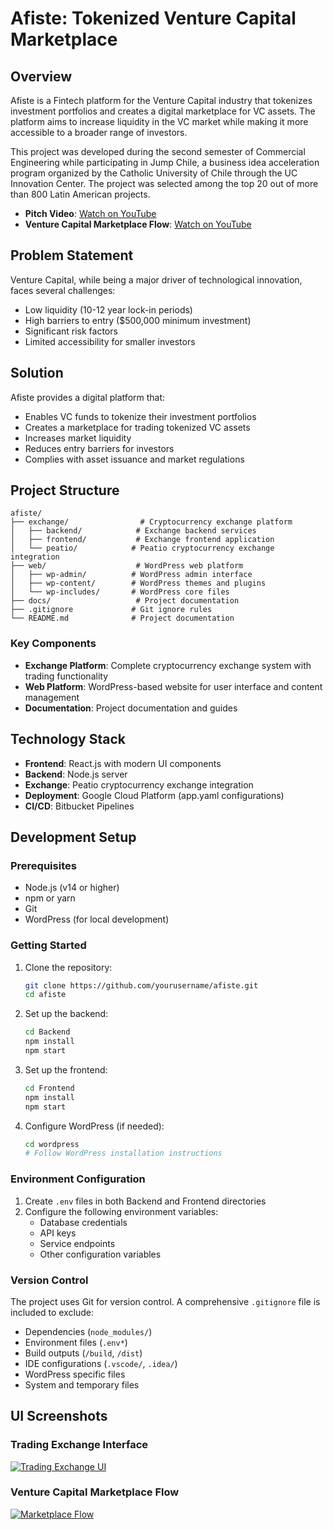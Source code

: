 # Afiste: Tokenized Venture Capital Marketplace

## Overview
Afiste is a Fintech platform for the Venture Capital industry that tokenizes investment portfolios and creates a digital marketplace for VC assets. The platform aims to increase liquidity in the VC market while making it more accessible to a broader range of investors.

This project was developed during the second semester of Commercial Engineering while participating in Jump Chile, a business idea acceleration program organized by the Catholic University of Chile through the UC Innovation Center. The project was selected among the top 20 out of more than 800 Latin American projects.

- **Pitch Video**: [Watch on YouTube](https://youtu.be/_oshvfDnEXo)
- **Venture Capital Marketplace Flow**: [Watch on YouTube](https://youtu.be/fx_i9NkrB8g)

## Problem Statement
Venture Capital, while being a major driver of technological innovation, faces several challenges:
- Low liquidity (10-12 year lock-in periods)
- High barriers to entry ($500,000 minimum investment)
- Significant risk factors
- Limited accessibility for smaller investors

## Solution
Afiste provides a digital platform that:
- Enables VC funds to tokenize their investment portfolios
- Creates a marketplace for trading tokenized VC assets
- Increases market liquidity
- Reduces entry barriers for investors
- Complies with asset issuance and market regulations

## Project Structure
```
afiste/
├── exchange/                # Cryptocurrency exchange platform
│   ├── backend/            # Exchange backend services
│   ├── frontend/           # Exchange frontend application
│   └── peatio/            # Peatio cryptocurrency exchange integration
├── web/                    # WordPress web platform
│   ├── wp-admin/          # WordPress admin interface
│   ├── wp-content/        # WordPress themes and plugins
│   └── wp-includes/       # WordPress core files
├── docs/                   # Project documentation
├── .gitignore             # Git ignore rules
└── README.md              # Project documentation
```

### Key Components
- **Exchange Platform**: Complete cryptocurrency exchange system with trading functionality
- **Web Platform**: WordPress-based website for user interface and content management
- **Documentation**: Project documentation and guides

## Technology Stack
- **Frontend**: React.js with modern UI components
- **Backend**: Node.js server
- **Exchange**: Peatio cryptocurrency exchange integration
- **Deployment**: Google Cloud Platform (app.yaml configurations)
- **CI/CD**: Bitbucket Pipelines

## Development Setup

### Prerequisites
- Node.js (v14 or higher)
- npm or yarn
- Git
- WordPress (for local development)

### Getting Started
1. Clone the repository:
   ```bash
   git clone https://github.com/yourusername/afiste.git
   cd afiste
   ```

2. Set up the backend:
   ```bash
   cd Backend
   npm install
   npm start
   ```

3. Set up the frontend:
   ```bash
   cd Frontend
   npm install
   npm start
   ```

4. Configure WordPress (if needed):
   ```bash
   cd wordpress
   # Follow WordPress installation instructions
   ```

### Environment Configuration
1. Create `.env` files in both Backend and Frontend directories
2. Configure the following environment variables:
   - Database credentials
   - API keys
   - Service endpoints
   - Other configuration variables

### Version Control
The project uses Git for version control. A comprehensive `.gitignore` file is included to exclude:
- Dependencies (`node_modules/`)
- Environment files (`.env*`)
- Build outputs (`/build`, `/dist`)
- IDE configurations (`.vscode/`, `.idea/`)
- WordPress specific files
- System and temporary files

## UI Screenshots
### Trading Exchange Interface
[![Trading Exchange UI](https://github-production-user-asset-6210df.s3.amazonaws.com/52969662/282203775-735cbafd-0789-427c-8d73-7a7a8d4f6def.png)](https://youtu.be/fx_i9NkrB8g)

### Venture Capital Marketplace Flow
[![Marketplace Flow](https://github-production-user-asset-6210df.s3.amazonaws.com/52969662/280883110-b43b429f-7c4e-4836-9ce3-a0e36ca90ceb.png)](https://youtu.be/fx_i9NkrB8g)

